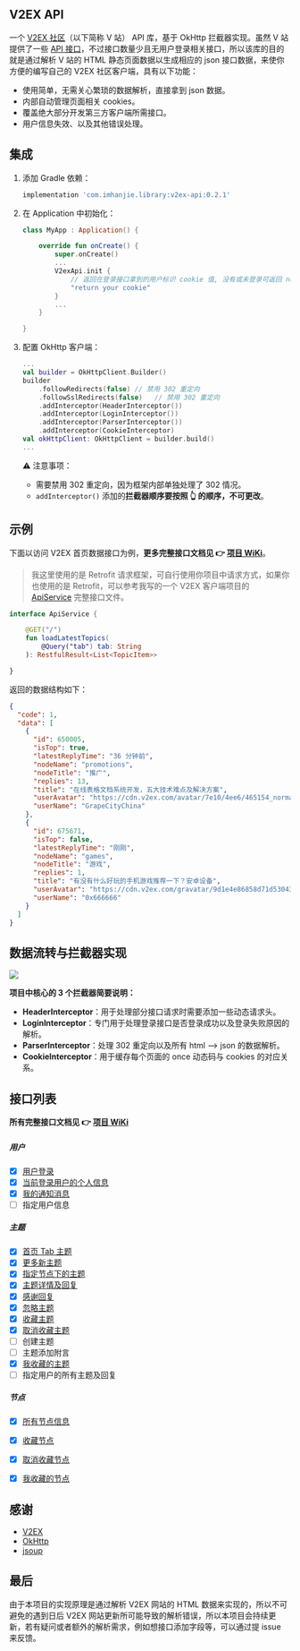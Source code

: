 ## V2EX API

一个 [V2EX 社区](https://v2ex.com/)（以下简称 V 站） API 库，基于 OkHttp 拦截器实现。虽然 V 站提供了一些 [API 接口](https://v2ex.com/p/7v9TEc53)，不过接口数量少且无用户登录相关接口，所以该库的目的就是通过解析 V 站的 HTML 静态页面数据以生成相应的 json 接口数据，来使你方便的编写自己的 V2EX 社区客户端，具有以下功能：

- 使用简单，无需关心繁琐的数据解析，直接拿到 json 数据。
- 内部自动管理页面相关 cookies。
- 覆盖绝大部分开发第三方客户端所需接口。
- 用户信息失效、以及其他错误处理。



## 集成

1. 添加 Gradle 依赖：

   ```groovy
   implementation 'com.imhanjie.library:v2ex-api:0.2.1'
   ```

2. 在 Application 中初始化：

   ``` kotlin
   class MyApp : Application() {
   
       override fun onCreate() {
           super.onCreate()
           ...
           V2exApi.init {
               // 返回在登录接口拿到的用户标识 cookie 值, 没有或未登录可返回 null or ""
               "return your cookie"
           }
           ...
       }
   
   }
   ```

3. 配置 OkHttp 客户端：

   ``` kotlin
   ...
   val builder = OkHttpClient.Builder()
   builder
       .followRedirects(false) // 禁用 302 重定向
       .followSslRedirects(false)	// 禁用 302 重定向
       .addInterceptor(HeaderInterceptor())
       .addInterceptor(LoginInterceptor())
       .addInterceptor(ParserInterceptor())
       .addInterceptor(CookieInterceptor)
   val okHttpClient: OkHttpClient = builder.build()
   ...
   ```

   ⚠️ 注意事项：

   - 需要禁用 302 重定向，因为框架内部单独处理了 302 情况。
   - `addInterceptor()` 添加的**拦截器顺序要按照 👆 的顺序，不可更改**。



## 示例

下面以访问 V2EX 首页数据接口为例，**更多完整接口文档见 👉 [项目 WiKi](https://github.com/imhanjie/android-v2ex-api/wiki)**。

> 我这里使用的是 Retrofit 请求框架，可自行使用你项目中请求方式，如果你也使用的是 Retrofit，可以参考我写的一个 V2EX 客户端项目的 [ApiService](https://github.com/imhanjie/android-v2ex-app/blob/master/app/src/main/java/com/imhanjie/v2ex/api/ApiService.kt) 完整接口文件。

``` kotlin
interface ApiService {

    @GET("/")
    fun loadLatestTopics(
        @Query("tab") tab: String
    ): RestfulResult<List<TopicItem>>

}
```

返回的数据结构如下：

``` json
{
  "code": 1,
  "data": [
    {
      "id": 650005,
      "isTop": true,
      "latestReplyTime": "36 分钟前",
      "nodeName": "promotions",
      "nodeTitle": "推广",
      "replies": 13,
      "title": "在线表格文档系统开发，五大技术难点及解决方案",
      "userAvatar": "https://cdn.v2ex.com/avatar/7e10/4ee6/465154_normal.png?m\u003d1579056398",
      "userName": "GrapeCityChina"
    },
    {
      "id": 675671,
      "isTop": false,
      "latestReplyTime": "刚刚",
      "nodeName": "games",
      "nodeTitle": "游戏",
      "replies": 1,
      "title": "有没有什么好玩的手机游戏推荐一下？安卓设备",
      "userAvatar": "https://cdn.v2ex.com/gravatar/9d1e4e86858d71d530436b6158c2bc79?s\u003d48\u0026d\u003dretro",
      "userName": "0x666666"
    }
  ]
}
```



## 数据流转与拦截器实现

![](https://tva1.sinaimg.cn/large/007S8ZIlgy1gf68wdr1ntj31im0d8acj.jpg)

**项目中核心的 3 个拦截器简要说明：**

- **HeaderInterceptor**：用于处理部分接口请求时需要添加一些动态请求头。
- **LoginInterceptor**：专门用于处理登录接口是否登录成功以及登录失败原因的解析。
- **ParserInterceptor**：处理 302 重定向以及所有 html --> json 的数据解析。
- **CookieInterceptor**：用于缓存每个页面的 once 动态码与 cookies 的对应关系。





## 接口列表
**所有完整接口文档见 👉 [项目 WiKi](https://github.com/imhanjie/android-v2ex-api/wiki)**

##### 用户
- [x] [用户登录](https://github.com/imhanjie/android-v2ex-api/wiki/%E7%94%A8%E6%88%B7%E7%99%BB%E5%BD%95)
- [x] [当前登录用户的个人信息](https://github.com/imhanjie/android-v2ex-api/wiki/%E5%BD%93%E5%89%8D%E7%99%BB%E5%BD%95%E7%94%A8%E6%88%B7%E7%9A%84%E4%B8%AA%E4%BA%BA%E4%BF%A1%E6%81%AF)
- [x] [我的通知消息](https://github.com/imhanjie/android-v2ex-api/wiki/%E6%88%91%E7%9A%84%E9%80%9A%E7%9F%A5%E6%B6%88%E6%81%AF)
- [ ] 指定用户信息
##### 主题
- [x] [首页 Tab 主题](https://github.com/imhanjie/android-v2ex-api/wiki/%E9%A6%96%E9%A1%B5%20Tab%20%E4%B8%BB%E9%A2%98)
- [x] [更多新主题](https://github.com/imhanjie/android-v2ex-api/wiki/%E6%9B%B4%E5%A4%9A%E6%96%B0%E4%B8%BB%E9%A2%98)
- [x] [指定节点下的主题](https://github.com/imhanjie/android-v2ex-api/wiki/%E6%8C%87%E5%AE%9A%E8%8A%82%E7%82%B9%E4%B8%8B%E7%9A%84%E4%B8%BB%E9%A2%98)
- [x] [主题详情及回复](https://github.com/imhanjie/android-v2ex-api/wiki/%E4%B8%BB%E9%A2%98%E8%AF%A6%E6%83%85%E5%8F%8A%E5%9B%9E%E5%A4%8D)
- [x] [感谢回复](https://github.com/imhanjie/android-v2ex-api/wiki/%E6%84%9F%E8%B0%A2%E5%9B%9E%E5%A4%8D)
- [x] [忽略主题](https://github.com/imhanjie/android-v2ex-api/wiki/%E5%BF%BD%E7%95%A5%E4%B8%BB%E9%A2%98)
- [x] [收藏主题](https://github.com/imhanjie/android-v2ex-api/wiki/%E6%94%B6%E8%97%8F%E4%B8%BB%E9%A2%98)
- [x] [取消收藏主题](https://github.com/imhanjie/android-v2ex-api/wiki/%E5%8F%96%E6%B6%88%E6%94%B6%E8%97%8F%E4%B8%BB%E9%A2%98)
- [ ] 创建主题
- [ ] 主题添加附言
- [x] [我收藏的主题](https://github.com/imhanjie/android-v2ex-api/wiki/%E6%88%91%E6%94%B6%E8%97%8F%E7%9A%84%E4%B8%BB%E9%A2%98)
- [ ] 指定用户的所有主题及回复
##### 节点
- [x] [所有节点信息](https://github.com/imhanjie/android-v2ex-api/wiki/%E6%89%80%E6%9C%89%E8%8A%82%E7%82%B9%E4%BF%A1%E6%81%AF)
- [x] [收藏节点](https://github.com/imhanjie/android-v2ex-api/wiki/%E6%94%B6%E8%97%8F%E8%8A%82%E7%82%B9)
- [x] [取消收藏节点](https://github.com/imhanjie/android-v2ex-api/wiki/%E5%8F%96%E6%B6%88%E6%94%B6%E8%97%8F%E8%8A%82%E7%82%B9)
- [x] [我收藏的节点](https://github.com/imhanjie/android-v2ex-api/wiki/%E6%88%91%E6%94%B6%E8%97%8F%E7%9A%84%E8%8A%82%E7%82%B9)



## 感谢

- [V2EX](https://v2ex.com/)
- [OkHttp](https://square.github.io/okhttp/)
- [jsoup](https://github.com/jhy/jsoup)



## 最后

由于本项目的实现原理是通过解析 V2EX 网站的 HTML 数据来实现的，所以不可避免的遇到日后 V2EX 网站更新所可能导致的解析错误，所以本项目会持续更新，若有疑问或者额外的解析需求，例如想接口添加字段等，可以通过提 issue 来反馈。

